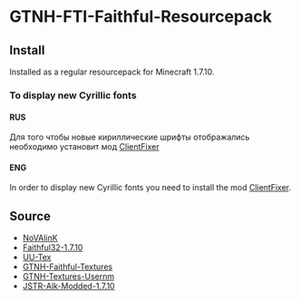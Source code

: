 # GTNH-FTI-Faithful-Resourcepack

## Install

Installed as a regular resourcepack for Minecraft 1.7.10.

### To display new Cyrillic fonts

#### RUS

Для того чтобы новые кириллические шрифты отображались необходимо установит мод [ClientFixer](https://github.com/gamerforEA/Minecraft-ClientFixer/releases/tag/1.0)

#### ENG

In order to display new Cyrillic fonts you need to install the mod [ClientFixer](https://github.com/gamerforEA/Minecraft-ClientFixer/releases/tag/1.0).


## Source
* [NoVAlinK](https://forum.industrial-craft.net/thread/11244-64x-gregtech-faithful-fanver-1-7-10-1-6-4-update-09-02-15/)
* [Faithful32-1.7.10](https://github.com/F32Organization/Faithful32-1.7.10)
* [UU-Tex](https://github.com/Jimbno/UU-Tex)
* [GTNH-Faithful-Textures](https://github.com/Ethryan/GTNH-Faithful-Textures)
* [GTNH-Textures-Usernm](https://github.com/Usernm0/GTNH-Textures-Usernm)
* [JSTR-Alk-Modded-1.7.10](https://github.com/alkcorp/JSTR-Alk-Modded-1.7.10/)

